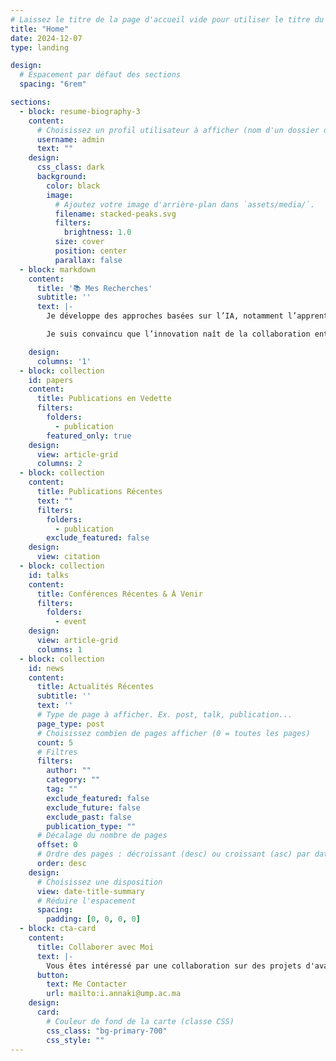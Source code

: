 ```yaml
---
# Laissez le titre de la page d'accueil vide pour utiliser le titre du site
title: "Home"
date: 2024-12-07
type: landing

design:
  # Espacement par défaut des sections
  spacing: "6rem"

sections:
  - block: resume-biography-3
    content:
      # Choisissez un profil utilisateur à afficher (nom d'un dossier dans `content/authors/`)
      username: admin
      text: ""      
    design:
      css_class: dark
      background:
        color: black
        image:
          # Ajoutez votre image d'arrière-plan dans `assets/media/`.
          filename: stacked-peaks.svg
          filters:
            brightness: 1.0
          size: cover
          position: center
          parallax: false
  - block: markdown
    content:
      title: '📚 Mes Recherches'
      subtitle: ''
      text: |-
        Je développe des approches basées sur l’IA, notamment l’apprentissage automatique et profond pour les séries temporelles, afin de répondre à des défis concrets dans les neurosciences et l’éducation. En explorant l'intégration des technologies avancées, mon objectif est de créer des solutions pratiques et novatrices pour améliorer les pratiques éducatives et la compréhension des mécanismes cognitifs.

        Je suis convaincu que l’innovation naît de la collaboration entre disciplines. Si mes travaux vous interpellent, connectons-nous pour échanger et concevoir ensemble de nouvelles idées !

    design:
      columns: '1'
  - block: collection
    id: papers
    content:
      title: Publications en Vedette
      filters:
        folders:
          - publication
        featured_only: true
    design:
      view: article-grid
      columns: 2
  - block: collection
    content:
      title: Publications Récentes
      text: ""
      filters:
        folders:
          - publication
        exclude_featured: false
    design:
      view: citation
  - block: collection
    id: talks
    content:
      title: Conférences Récentes & À Venir
      filters:
        folders:
          - event
    design:
      view: article-grid
      columns: 1
  - block: collection
    id: news
    content:
      title: Actualités Récentes
      subtitle: ''
      text: ''
      # Type de page à afficher. Ex. post, talk, publication...
      page_type: post
      # Choisissez combien de pages afficher (0 = toutes les pages)
      count: 5
      # Filtres
      filters:
        author: ""
        category: ""
        tag: ""
        exclude_featured: false
        exclude_future: false
        exclude_past: false
        publication_type: ""
      # Décalage du nombre de pages
      offset: 0
      # Ordre des pages : décroissant (desc) ou croissant (asc) par date.
      order: desc
    design:
      # Choisissez une disposition
      view: date-title-summary
      # Réduire l'espacement
      spacing:
        padding: [0, 0, 0, 0]
  - block: cta-card
    content:
      title: Collaborer avec Moi
      text: |-
        Vous êtes intéressé par une collaboration sur des projets d'avant-garde en IA, neurosciences ou technologies éducatives ? Contactez-moi, et ensemble, faisons une différence !
      button:
        text: Me Contacter
        url: mailto:i.annaki@ump.ac.ma
    design:
      card:
        # Couleur de fond de la carte (classe CSS)
        css_class: "bg-primary-700"
        css_style: ""
---
```

